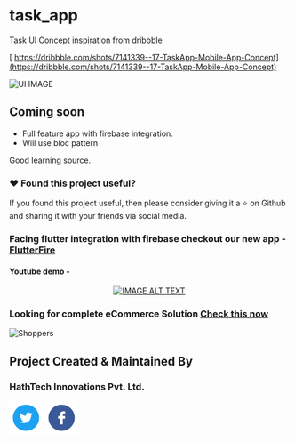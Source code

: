 # task_app

Task UI Concept inspiration from dribbble

[ https://dribbble.com/shots/7141339--17-TaskApp-Mobile-App-Concept](https://dribbble.com/shots/7141339--17-TaskApp-Mobile-App-Concept)

![UI IMAGE](https://cdn.dribbble.com/users/1575908/screenshots/7141339/media/7aa9497c2ed2f32a6c1977119bfc4b49.jpg)

## Coming soon

- Full feature app with firebase integration.
- Will use bloc pattern

Good learning source.

### :heart: Found this project useful?

If you found this project useful, then please consider giving it a :star: on Github and sharing it with your friends via social media.

### Facing flutter integration with firebase checkout our new app -  [FlutterFire](https://1.envato.market/07QmM)

#### Youtube demo - 
<div align="center">
  <a href="https://www.youtube.com/watch?v=L62kvR9clHk"><img src="https://img.youtube.com/vi/L62kvR9clHk/0.jpg" alt="IMAGE ALT TEXT"></a>
</div>

### Looking for complete eCommerce Solution [Check this now](https://1.envato.market/07QmM)

![Shoppers](https://i.imgur.com/c8Ghzt7.png)


## Project Created & Maintained By

### HathTech Innovations Pvt. Ltd.

<a href="https://twitter.com/hathtech"><img src="https://github.com/aritraroy/social-icons/blob/master/twitter-icon.png?raw=true" width="60"></a>
<a href="https://facebook.com/hathtech"><img src="https://github.com/aritraroy/social-icons/blob/master/facebook-icon.png?raw=true" width="60"></a>
